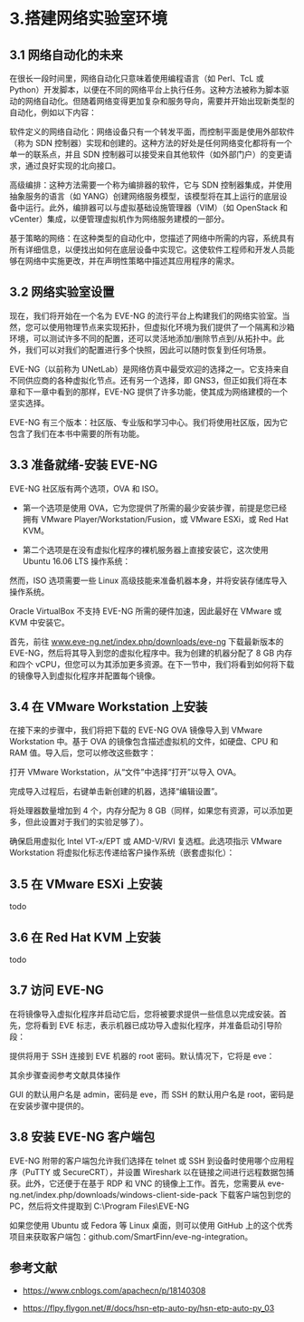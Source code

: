 # 3.搭建网络实验室环境

## 3.1 网络自动化的未来

在很长一段时间里，网络自动化只意味着使用编程语言（如 Perl、TcL 或 Python）开发脚本，以便在不同的网络平台上执行任务。这种方法被称为脚本驱动的网络自动化。但随着网络变得更加复杂和服务导向，需要并开始出现新类型的自动化，例如以下内容：

软件定义的网络自动化：网络设备只有一个转发平面，而控制平面是使用外部软件（称为 SDN 控制器）实现和创建的。这种方法的好处是任何网络变化都将有一个单一的联系点，并且 SDN 控制器可以接受来自其他软件（如外部门户）的变更请求，通过良好实现的北向接口。

高级编排：这种方法需要一个称为编排器的软件，它与 SDN 控制器集成，并使用抽象服务的语言（如 YANG）创建网络服务模型，该模型将在其上运行的底层设备中运行。此外，编排器可以与虚拟基础设施管理器（VIM）（如 OpenStack 和 vCenter）集成，以便管理虚拟机作为网络服务建模的一部分。

基于策略的网络：在这种类型的自动化中，您描述了网络中所需的内容，系统具有所有详细信息，以便找出如何在底层设备中实现它。这使软件工程师和开发人员能够在网络中实施更改，并在声明性策略中描述其应用程序的需求。

## 3.2 网络实验室设置

现在，我们将开始在一个名为 EVE-NG 的流行平台上构建我们的网络实验室。当然，您可以使用物理节点来实现拓扑，但虚拟化环境为我们提供了一个隔离和沙箱环境，可以测试许多不同的配置，还可以灵活地添加/删除节点到/从拓扑中。此外，我们可以对我们的配置进行多个快照，因此可以随时恢复到任何场景。

EVE-NG（以前称为 UNetLab）是网络仿真中最受欢迎的选择之一。它支持来自不同供应商的各种虚拟化节点。还有另一个选择，即 GNS3，但正如我们将在本章和下一章中看到的那样，EVE-NG 提供了许多功能，使其成为网络建模的一个坚实选择。

EVE-NG 有三个版本：社区版、专业版和学习中心。我们将使用社区版，因为它包含了我们在本书中需要的所有功能。

## 3.3 准备就绪-安装 EVE-NG

EVE-NG 社区版有两个选项，OVA 和 ISO。

- 第一个选项是使用 OVA，它为您提供了所需的最少安装步骤，前提是您已经拥有 VMware Player/Workstation/Fusion，或 VMware ESXi，或 Red Hat KVM。

- 第二个选项是在没有虚拟化程序的裸机服务器上直接安装它，这次使用 Ubuntu 16.06 LTS 操作系统：

然而，ISO 选项需要一些 Linux 高级技能来准备机器本身，并将安装存储库导入操作系统。

Oracle VirtualBox 不支持 EVE-NG 所需的硬件加速，因此最好在 VMware 或 KVM 中安装它。

首先，前往 www.eve-ng.net/index.php/downloads/eve-ng 下载最新版本的 EVE-NG，然后将其导入到您的虚拟化程序中。我为创建的机器分配了 8 GB 内存和四个 vCPU，但您可以为其添加更多资源。在下一节中，我们将看到如何将下载的镜像导入到虚拟化程序并配置每个镜像。

## 3.4 在 VMware Workstation 上安装

在接下来的步骤中，我们将把下载的 EVE-NG OVA 镜像导入到 VMware Workstation 中。基于 OVA 的镜像包含描述虚拟机的文件，如硬盘、CPU 和 RAM 值。导入后，您可以修改这些数字：

打开 VMware Workstation，从“文件”中选择“打开”以导入 OVA。

完成导入过程后，右键单击新创建的机器，选择“编辑设置”。

将处理器数量增加到 4 个，内存分配为 8 GB（同样，如果您有资源，可以添加更多，但此设置对于我们的实验足够了）。

确保启用虚拟化 Intel VT-x/EPT 或 AMD-V/RVI 复选框。此选项指示 VMware Workstation 将虚拟化标志传递给客户操作系统（嵌套虚拟化）：

## 3.5 在 VMware ESXi 上安装

todo

## 3.6 在 Red Hat KVM 上安装

todo

## 3.7 访问 EVE-NG

在将镜像导入虚拟化程序并启动它后，您将被要求提供一些信息以完成安装。首先，您将看到 EVE 标志，表示机器已成功导入虚拟化程序，并准备启动引导阶段：

提供将用于 SSH 连接到 EVE 机器的 root 密码。默认情况下，它将是 eve：

其余步骤查阅参考文献具体操作

GUI 的默认用户名是 admin，密码是 eve，而 SSH 的默认用户名是 root，密码是在安装步骤中提供的。

## 3.8 安装 EVE-NG 客户端包

EVE-NG 附带的客户端包允许我们选择在 telnet 或 SSH 到设备时使用哪个应用程序（PuTTY 或 SecureCRT），并设置 Wireshark 以在链接之间进行远程数据包捕获。此外，它还便于在基于 RDP 和 VNC 的镜像上工作。首先，您需要从 eve-ng.net/index.php/downloads/windows-client-side-pack 下载客户端包到您的 PC，然后将文件提取到 C:\Program Files\EVE-NG

如果您使用 Ubuntu 或 Fedora 等 Linux 桌面，则可以使用 GitHub 上的这个优秀项目来获取客户端包：github.com/SmartFinn/eve-ng-integration。


## 参考文献

- https://www.cnblogs.com/apachecn/p/18140308

- https://flpy.flygon.net/#/docs/hsn-etp-auto-py/hsn-etp-auto-py_03
